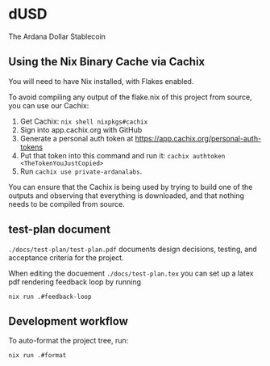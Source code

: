 # dUSD

The Ardana Dollar Stablecoin

## Using the Nix Binary Cache via Cachix

You will need to have Nix installed, with Flakes enabled.

To avoid compiling any output of the flake.nix of this project from source, you can use our Cachix:

1. Get Cachix: `nix shell nixpkgs#cachix`
2. Sign into app.cachix.org with GitHub
3. Generate a personal auth token at https://app.cachix.org/personal-auth-tokens
4. Put that token into this command and run it: `cachix authtoken <TheTokenYouJustCopied>`
5. Run `cachix use private-ardanalabs`.

You can ensure that the Cachix is being used by trying to build one of the outputs and observing that everything is downloaded, and that nothing needs to be compiled from source.


## test-plan document
`./docs/test-plan/test-plan.pdf` documents design decisions, testing, and acceptance criteria for the project.

When editing the docuement `./docs/test-plan.tex` you can set up a latex pdf rendering feedback loop by running
```
nix run .#feedback-loop
```

## Development workflow

To auto-format the project tree, run:

```sh-session
nix run .#format
```